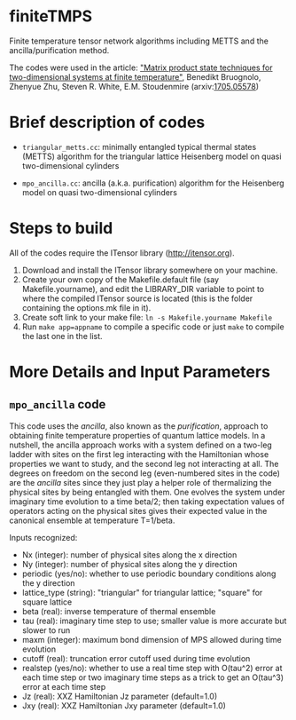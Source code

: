 # finiteTMPS
Finite temperature tensor network algorithms including METTS and the ancilla/purification method.

The codes were used in the article:
["Matrix product state techniques for two-dimensional systems at finite temperature"](https://arxiv.org/abs/1705.05578), Benedikt Bruognolo, Zhenyue Zhu, Steven R. White, E.M. Stoudenmire (arxiv:[1705.05578](https://arxiv.org/abs/1705.05578))

# Brief description of codes

- `triangular_metts.cc`: minimally entangled typical thermal states (METTS) algorithm for the 
  triangular lattice Heisenberg model on quasi two-dimensional cylinders

- `mpo_ancilla.cc`: ancilla (a.k.a. purification) algorithm for the 
  Heisenberg model on quasi two-dimensional cylinders

# Steps to build

All of the codes require the ITensor library (http://itensor.org). 

1. Download and install the ITensor library somewhere on your machine.
2. Create your own copy of the Makefile.default file (say Makefile.yourname), 
   and edit the LIBRARY_DIR variable to point to where the compiled ITensor source is located (this is 
   the folder containing the options.mk file in it).
3. Create soft link to your make file: `ln -s Makefile.yourname Makefile`
4. Run `make app=appname` to compile a specific code or just `make` to compile the last one in the list.

# More Details and Input Parameters

## `mpo_ancilla` code

This code uses the _ancilla_, also known as the _purification_, approach to obtaining finite temperature properties of quantum lattice models. In a nutshell, the ancilla approach works with a system defined on a two-leg ladder with sites on the first leg interacting with the Hamiltonian whose properties we want to study, and the second leg not interacting at all. The degrees on freedom on the second leg (even-numbered sites in the code) are the _ancilla_ sites since they just play a helper role of thermalizing the physical sites by being entangled with them. One evolves the system under imaginary time evolution to a time beta/2; then taking expectation values of operators acting on the physical sites gives their expected value in the canonical ensemble at temperature T=1/beta.

Inputs recognized:

- Nx (integer): number of physical sites along the x direction
- Ny (integer): number of physical sites along the y direction
- periodic (yes/no): whether to use periodic boundary conditions along the y direction
- lattice_type (string): "triangular" for triangular lattice; "square" for square lattice
- beta (real): inverse temperature of thermal ensemble
- tau (real): imaginary time step to use; smaller value is more accurate but slower to run
- maxm (integer): maximum bond dimension of MPS allowed during time evolution
- cutoff (real): truncation error cutoff used during time evolution
- realstep (yes/no): whether to use a real time step with O(tau^2) error at each time step or two imaginary time steps as a trick to get an O(tau^3) error at each time step
- Jz (real): XXZ Hamiltonian Jz parameter (default=1.0)
- Jxy (real): XXZ Hamiltonian Jxy parameter (default=1.0)


